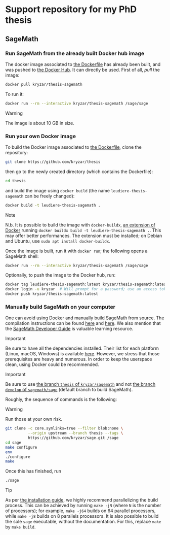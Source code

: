 # Support repository for my PhD thesis

## SageMath

### Run SageMath from the already built Docker hub image

The docker image associated to [the Dockerfile](Dockerfile) has already been built, and was pushed to [the Docker Hub](https://hub.docker.com/repository/docker/kryzar/thesis-sagemath). It can directly be used. First of all, *pull* the image:

```bash
docker pull kryzar/thesis-sagemath
```

To run it:

```bash
docker run --rm --interactive kryzar/thesis-sagemath /sage/sage
```

> [!WARNING]
> The image is about 10 GB in size.

### Run your own Docker image

To build the Docker image associated to [the Dockerfile](Dockerfile), clone
the repository:

```bash
git clone https://github.com/kryzar/thesis
```

then go to the newly created directory (which contains the Dockerfile):

```bash
cd thesis
```

and build the image using `docker build` (the name `leudiere-thesis-sagemath` can be freely changed):

```bash
docker build -t leudiere-thesis-sagemath .
```

> [!NOTE]
> N.b. It is possible to build the image with `docker-buildx`, [an extension of
> Docker](https://docs.docker.com/reference/cli/docker/buildx/) running `docker
> buildx build -t leudiere-thesis-sagemath .`. This may offer better
> performances. The extension must be installed; on Debian and Ubuntu, use
> `sudo apt install docker-buildx`.

Once the image is built, run it with `docker run`; the following opens a
SageMath shell:

```bash
docker run --rm --interactive kryzar/thesis-sagemath /sage/sage
```

Optionally, to push the image to the Docker hub, run:

```bash
docker tag leudiere-thesis-sagemath:latest kryzar/thesis-sagemath:latest
docker login -u kryzar  # Will prompt for a password; use an access token
docker push kryzar/thesis-sagemath:latest
```

### Manually build SageMath on your computer

One can avoid using Docker and manually build SageMath from source. The compilation instructions can be found [here](https://doc.sagemath.org/html/en/installation/source.html) and [here](https://github.com/sagemath/sage/?tab=readme-ov-file#instructions-to-build-from-source). We also mention that the [SageMath Developer Guide](https://doc.sagemath.org/html/en/developer/index.html) is valuable learning resource.

> [!IMPORTANT]
> Be sure to have all the dependencies installed. Their list for each platform (Linux, macOS, Windows) is available [here](https://github.com/sagemath/sage/?tab=readme-ov-file#instructions-to-build-from-source). However, we stress that those prerequisites are heavy and numerous. In order to keep the userspace clean, using Docker could be recommended.

> [!IMPORTANT]
> Be sure to use [the branch `thesis` of `kryzar/sagemath`](https://github.com/kryzar/sage/tree/thesis-snippets) and not [the branch `develop` of `sagemath/sage`](https://github.com/sagemath/sage) (default branch to build SageMath).

Roughly, the sequence of commands is the following:

> [!WARNING]
> Run those at your own risk.

```bash
git clone -c core.symlinks=true --filter blob:none \
          --origin upstream --branch thesis --tags \
          https://github.com/kryzar/sage.git /sage
cd sage
make configure
env
./configure
make
```

Once this has finished, run

```bash
./sage
```

> [!TIP]
> As per [the installation guide](https://github.com/sagemath/sage), we highly
> recommend parallelizing the build process. This can be achieved by running
> `make -jN` (where `N` is the number of processors); for example, `make -j64`
> builds on 64 parallel processors, while `make -j8` builds on 8 parallels
> processors. It is also possible to build the sole `sage` executable, without
> the documentation. For this, replace `make` by `make build`.
